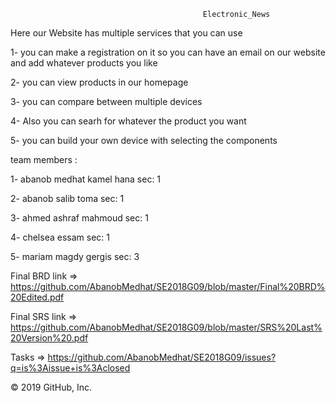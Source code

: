                                                Electronic_News


Here our Website has multiple services that you can use

1- you can make a registration on it so you can have an email on our website and add whatever products you like

2- you can view products in our homepage

3- you can compare between multiple devices

4- Also you can searh for whatever the product you want

5- you can build your own device with selecting the components

 
team members : 

  1- abanob medhat kamel hana       sec: 1
  
  2- abanob salib toma              sec: 1
  
  3- ahmed ashraf mahmoud           sec: 1
  
  4- chelsea essam                  sec: 1
  
  5- mariam magdy gergis            sec: 3
  
 Final BRD link => https://github.com/AbanobMedhat/SE2018G09/blob/master/Final%20BRD%20Edited.pdf
 
 Final SRS link => https://github.com/AbanobMedhat/SE2018G09/blob/master/SRS%20Last%20Version%20.pdf
 
 Tasks => https://github.com/AbanobMedhat/SE2018G09/issues?q=is%3Aissue+is%3Aclosed
 
© 2019 GitHub, Inc.
